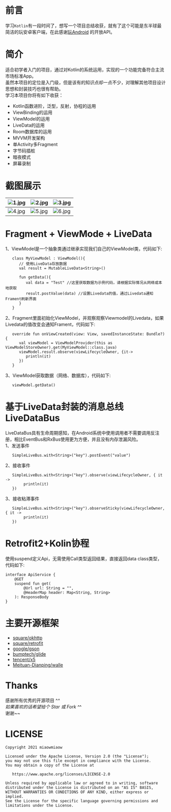 # 前言
学习```Kotlin```有一段时间了，想写一个项目总结收获，就有了这个可能是东半球最简洁的玩安卓客户端，在此感谢[玩Android](https://www.wanandroid.com/) 的开放API。
# 简介
适合初学者入门的项目，通过对Kotlin的系统运用，实现的一个功能完备符合主流市场标准App。  
虽然本项目的定位是入门级，但是该有的知识点却一点不少，对理解其他项目设计思想和封装技巧也很有帮助。  
学习本项目你将有如下收获：  
- Kotlin函数进阶，泛型，反射，协程的运用
- ViewBinding的运用
- ViewModel的运用
- LiveData的运用
- Room数据库的运用
- MVVM开发架构
- 单Activity多Fragment
- 字节码插桩
- 暗夜模式
- 屏幕录制
# 截图展示
| ![1.jpg](https://gitee.com/zhao.git/PictureWarehouse/raw/master/FragmentProject/Screenshot_1621158973.png) | ![2.jpg](https://gitee.com/zhao.git/PictureWarehouse/raw/master/FragmentProject/Screenshot_1621155363.png) | ![3.jpg](https://gitee.com/zhao.git/PictureWarehouse/raw/master/FragmentProject/Screenshot_1621155387.png) |
| ------------------------------------------------------------ | ------------------------------------------------------------ | ------------------------------------------------------------ |
| ![4.jpg](https://gitee.com/zhao.git/PictureWarehouse/raw/master/FragmentProject/Screenshot_1621155408.png) | ![5.jpg](https://gitee.com/zhao.git/PictureWarehouse/raw/master/FragmentProject/Screenshot_1621155418.png) | ![6.jpg](https://gitee.com/zhao.git/PictureWarehouse/raw/master/FragmentProject/Screenshot_1621155439.png) |
# Fragment + ViewMode + LiveData
1、ViewModel是一个抽象类通过继承实现我们自己的ViewModel类，代码如下:
```
   class MyViewModel : ViewModel(){
      // 使用LiveData存放数据
      val result = MutableLiveData<String>()
      
      fun getData(){
         val data = "Test" //这里获取数据为示例代码，请根据实际情况从网络或本地获取
         result.postValue(data) //设置Livedata的值，通过Livedata通知Frament刷新界面
      }
   }
```
2、Fragment里面初始化ViewModel，并观察观察Viewmodel的Livedata，如果Livedata的值改变会通知Frament，代码如下:
```
   override fun onViewCreated(view: View, savedInstanceState: Bundle?) {
      val viewModel = ViewModelProvider(this as ViewModelStoreOwner).get(MyViewModel::class.java)
      viewModel.result.observe(viewLifecycleOwner, {it->
         println(it)
      })
   }
```
3、ViewModel获取数据（网络、数据库），代码如下:
```
   viewModel.getData()
```
# 基于LiveData封装的消息总线LiveDataBus
LiveDataBus具有生命周期感知，在Android系统中使用调用者不需要调用反注册，相比EventBus和RxBus使用更为方便，并且没有内存泄漏风险。  
 1、发送事件
```
   SimpleLiveBus.with<String>("key").postEvent("value")
```
2、接收事件
```
   SimpleLiveBus.with<String>("key").observe(viewLifecycleOwner, { it ->
        println(it)
   })
```
3、接收粘滞事件
```
   SimpleLiveBus.with<String>("key").observeSticky(viewLifecycleOwner, { it ->
        println(it)
   })
```
# Retrofit2+Kolin协程
使用suspend定义Api，无需使用Call类型返回结果，直接返回data class类型，代码如下:
```
interface ApiService {
    @GET
    suspend fun get(
        @Url url: String = "",
        @HeaderMap header: Map<String, String>
    ): ResponseBody
}
```
# 主要开源框架
- [square/okhttp](https://github.com/square/okhttp)
- [square/retrofit](https://github.com/square/retrofit)
- [google/gson](https://github.com/google/gson)
- [bumptech/glide](https://github.com/bumptech/glide)
- [tencent/x5](https://x5.tencent.com/)
- [Meituan-Dianping/walle](https://github.com/Meituan-Dianping/walle)
# Thanks
  感谢所有优秀的开源项目 ^_^   
  如果喜欢的话希望给个 Star 或 Fork ^_^  
  谢谢~~  
# LICENSE
```
Copyright 2021 miaowmiaow

Licensed under the Apache License, Version 2.0 (the "License");
you may not use this file except in compliance with the License.
You may obtain a copy of the License at

   https://www.apache.org/licenses/LICENSE-2.0

Unless required by applicable law or agreed to in writing, software
distributed under the License is distributed on an "AS IS" BASIS,
WITHOUT WARRANTIES OR CONDITIONS OF ANY KIND, either express or implied.
See the License for the specific language governing permissions and
limitations under the License.
```
